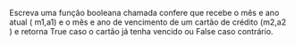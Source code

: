 Escreva uma função booleana chamada confere que recebe o mês e ano atual ( m1,a1) e o mês e ano de vencimento de um cartão de crédito  (m2,a2 ) e retorna True caso o cartão já tenha vencido ou False caso contrário.